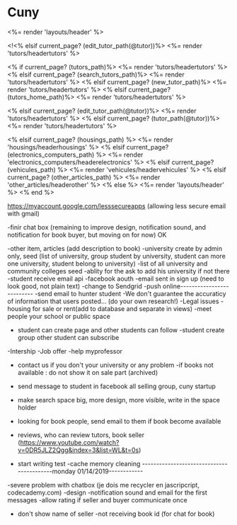 # Cuny 
<%= render 'layouts/header' %>

 <!<% elsif current_page? (edit_tutor_path(@tutor))%>
    <%= render 'tutors/headertutors' %>








  <% if current_page? (tutors_path)%>
    <%= render 'tutors/headertutors' %>
  <% elsif current_page? (search_tutors_path)%>
    <%= render 'tutors/headertutors' %>
  <% elsif current_page? (new_tutor_path)%>
    <%= render 'tutors/headertutors' %>
  <% elsif current_page? (tutors_home_path)%>
    <%= render 'tutors/headertutors' %>


  <% elsif current_page? (edit_tutor_path(@tutor))%>
    <%= render 'tutors/headertutors' %>
  <% elsif current_page? (tutor_path(@tutor))%>
    <%= render 'tutors/headertutors' %>




<% elsif current_page? (housings_path) %>
  <%= render 'housings/headerhousings' %>
<% elsif current_page? (electronics_computers_path) %>
  <%= render 'electronics_computers/headerelectronics' %>
<% elsif current_page? (vehicules_path) %>
  <%= render 'vehicules/headervehicules' %>
<% elsif current_page? (other_articles_path) %>
  <%= render 'other_articles/headerother' %>
<% else %>
    <%= render 'layouts/header' %>
<% end %>








    

https://myaccount.google.com/lesssecureapps (allowing less secure email with gmail)




-finir chat box (remaining to improve design, notification sound, and notification for book buyer, but moving on for now)   OK


-other item, articles (add description to book)
-university create by admin only, seed (list of university, group student by university, student can more one university, student belong to university)
-list of all university and community colleges seed
-ablity for the ask to add his university if not there
-student receive email api
-facebook aouth
-email sent in sign up (need to look good, not plain text)
-change to Sendgrid
-push online--------------------------
-send email to hunter student
-We don't guarantee the accuraticy of information that users posted... (do your own research!)
-Legal issues
-housing for sale or rent(add to database and separate in views)
-meet people your school or public space 

- student can create page and other students can follow
-student create group other student can subscribe

-Intership
-Job offer
-help myprofessor

- contact us if you don't your university or any problem 
-if books not available : do not show it on sale part (archived)

- send message to student in facebook  all selling group, cuny startup

- make search space big, more design, more visible, write in the space holder

- looking for book people, send email to them if book become available
- reviews, who can review tutors, book seller (https://www.youtube.com/watch?v=0DR5JLZ2Qgg&index=3&list=WL&t=0s)

- start writing test
-cache memory cleaning
------------------------------------------monday 01/14/2019------------

-severe problem with chatbox (je dois me recycler en jascripcript, codecademy.com)
 -design
 -notification sound and email for the first messages
 -allow rating if seller and buyer communicate once
 - don't show name of seller
 -not receiving book id (for chat for book)